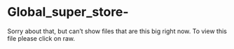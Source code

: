 # Global_super_store-

Sorry about that, but can’t show files that are this big right now. To view this file please click on raw.
